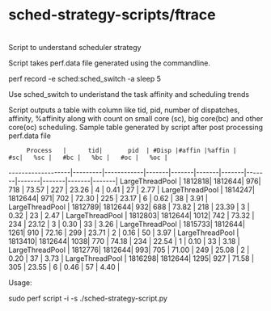 # sched-strategy-scripts/ftrace
#
Script to understand scheduler strategy

Script takes perf.data file generated using the commandline.

  perf record -e sched:sched_switch -a sleep 5

Use sched_switch to underistand the task affinity and scheduling trends

Script outputs a table with column like tid, pid, number of dispatches,
affinity,  %affinity along with count on small core (sc), big core(bc)
and other core(oc) scheduling. Sample table generated by script after
post processing perf.data file

         Process   |      tid|       pid  | #Disp |#affin |%affin |    #sc|   %sc |   #bc |   %bc |   #oc |   %oc |
-------------------|---------|------------|-------|-------|-------|-------|-------|-------|-------|-------|-------|
 LargeThreadPool   |  1812818|     1812644|    976|   718 | 73.57 |   227 | 23.26 |     4 |  0.41 |    27 |  2.77 |
 LargeThreadPool   |  1814247|     1812644|    971|   702 | 72.30 |   225 | 23.17 |     6 |  0.62 |    38 |  3.91 |
 LargeThreadPool   |  1812789|     1812644|    932|   688 | 73.82 |   218 | 23.39 |     3 |  0.32 |    23 |  2.47 |
 LargeThreadPool   |  1812803|     1812644|   1012|   742 | 73.32 |   234 | 23.12 |     3 |  0.30 |    33 |  3.26 |
 LargeThreadPool   |  1815733|     1812644|   1261|   910 | 72.16 |   299 | 23.71 |     2 |  0.16 |    50 |  3.97 |
 LargeThreadPool   |  1813410|     1812644|   1038|   770 | 74.18 |   234 | 22.54 |     1 |  0.10 |    33 |  3.18 |
 LargeThreadPool   |  1812776|     1812644|    993|   705 | 71.00 |   249 | 25.08 |     2 |  0.20 |    37 |  3.73 |
 LargeThreadPool   |  1816298|     1812644|   1295|   927 | 71.58 |   305 | 23.55 |     6 |  0.46 |    57 |  4.40 |


Usage: 

 sudo perf script -i <path to perf.data> -s ./sched-strategy-script.py

